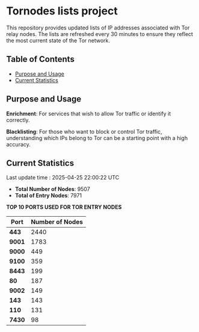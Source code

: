 # Tornodes lists project

This repository provides updated lists of IP addresses associated with Tor relay nodes. The lists are refreshed every 30 minutes to ensure they reflect the most current state of the Tor network.

## Table of Contents

- [Purpose and Usage](#purpose-and-usage)
- [Current Statistics](#current-statistics)


## Purpose and Usage

**Enrichment**: For services that wish to allow Tor traffic or identify it correctly.

**Blacklisting**: For those who want to block or control Tor traffic, understanding which IPs belong to Tor can be a starting point with a high accuracy.

## Current Statistics

Last update time : 2025-04-25 22:00:22 UTC

- **Total Number of Nodes**: 9507
- **Total of Entry Nodes**: 7971

**TOP 10 PORTS USED FOR TOR ENTRY NODES**

| **Port** | **Number of Nodes** |
|------|-----------------|
| **443**   | 2440  |
| **9001**   | 1783  |
| **9000**   | 449  |
| **9100**   | 359  |
| **8443**   | 199  |
| **80**   | 187  |
| **9002**   | 149  |
| **143**   | 143  |
| **110**   | 131  |
| **7430**   | 98  |

